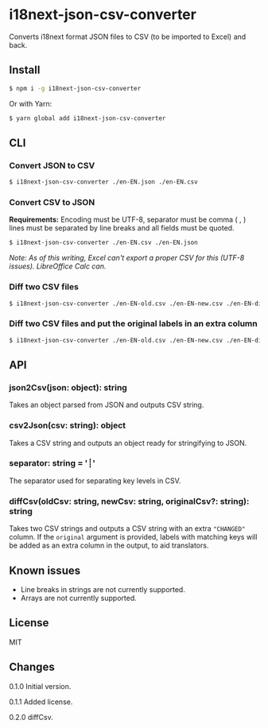 # i18next-json-csv-converter

Converts i18next format JSON files to CSV (to be imported to Excel) and back.

## Install

```sh
$ npm i -g i18next-json-csv-converter
```

Or with Yarn:

```sh
$ yarn global add i18next-json-csv-converter
```

## CLI

### Convert JSON to CSV

```sh
$ i18next-json-csv-converter ./en-EN.json ./en-EN.csv
```

### Convert CSV to JSON

**Requirements:** Encoding must be UTF-8, separator must be comma ( , ) lines must be separated by line breaks and all fields must be quoted.

```sh
$ i18next-json-csv-converter ./en-EN.csv ./en-EN.json
```

*Note: As of this writing, Excel can't export a proper CSV for this (UTF-8 issues). LibreOffice Calc can.*

### Diff two CSV files

```sh
$ i18next-json-csv-converter ./en-EN-old.csv ./en-EN-new.csv ./en-EN-diff.csv
```

### Diff two CSV files and put the original labels in an extra column

```sh
$ i18next-json-csv-converter ./en-EN-old.csv ./en-EN-new.csv ./en-EN-diff.csv ./hu-HU-new.csv
```

## API

### json2Csv(json: object): string

Takes an object parsed from JSON and outputs CSV string.

### csv2Json(csv: string): object

Takes a CSV string and outputs an object ready for stringifying to JSON.

### separator: string = '┊'

The separator used for separating key levels in CSV.

### diffCsv(oldCsv: string, newCsv: string, originalCsv?: string): string

Takes two CSV strings and outputs a CSV string with an extra `"CHANGED"` column. If the `original` argument is provided, labels with matching keys will be added as an extra column in the output, to aid translators.

## Known issues

* Line breaks in strings are not currently supported.
* Arrays are not currently supported.

## License

MIT

## Changes

0.1.0 Initial version.

0.1.1 Added license.

0.2.0 diffCsv.